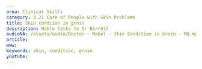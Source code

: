 ```yaml
---
area: Clinical Skills
category: 3.21 Care of People with Skin Problems
title: Skin condiion in groin
description: Mable talks to Dr Birrell
audioNA: /assets/audio/Doctor - Mabel - Skin Condition in Groin - MQ.mp3
article: 
www: 
keywords: skin, condition, groin
youtube:
--- 
```

